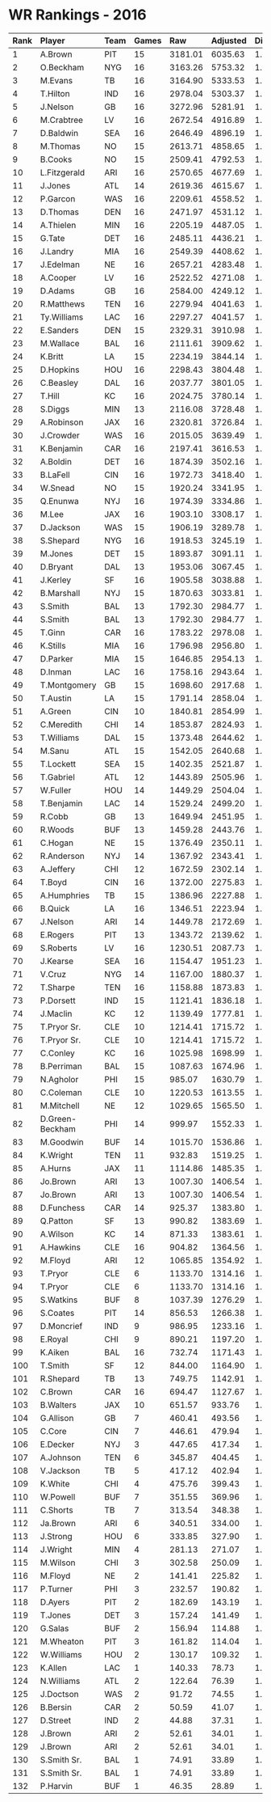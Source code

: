 # WR Rankings - 2016

| Rank | Player          | Team | Games | Raw     | Adjusted | Difficulty | Avg/Game | Typical | Consistency    | Trend    |
| :----| :---------------| :----| :-----| :-------| :--------| :----------| :--------| :-------| :--------------| :--------|
| 1    | A.Brown         | PIT  | 15    | 3181.01 | 6035.63  | 1.000      | 402.38   | 411.65  | 8/1/6          | +85.1%   |
| 2    | O.Beckham       | NYG  | 16    | 3163.26 | 5753.32  | 1.000      | 359.58   | 362.27  | 8/3/5          | +101.1%  |
| 3    | M.Evans         | TB   | 16    | 3164.90 | 5333.53  | 1.000      | 333.35   | 339.51  | 9/1/6          | +107.4%  |
| 4    | T.Hilton        | IND  | 16    | 2978.04 | 5303.37  | 1.000      | 331.46   | 366.15  | 9/3/4          | +128.6%  |
| 5    | J.Nelson        | GB   | 16    | 3272.96 | 5281.91  | 1.000      | 330.12   | 322.82  | 5/4/7          | +84.5%   |
| 6    | M.Crabtree      | LV   | 16    | 2672.54 | 4916.89  | 1.000      | 307.31   | 286.73  | 8/1/7          | +154.7%  |
| 7    | D.Baldwin       | SEA  | 16    | 2646.49 | 4896.19  | 1.000      | 306.01   | 327.59  | 11/1/4         | +169.1%  |
| 8    | M.Thomas        | NO   | 15    | 2613.71 | 4858.65  | 1.000      | 323.91   | 313.31  | 7/2/6          | +100.1%  |
| 9    | B.Cooks         | NO   | 15    | 2509.41 | 4792.53  | 1.000      | 319.50   | 321.90  | 7/4/4          | +129.9%  |
| 10   | L.Fitzgerald    | ARI  | 16    | 2570.65 | 4677.69  | 1.000      | 292.36   | 275.74  | 8/2/6          | +115.2%  |
| 11   | J.Jones         | ATL  | 14    | 2619.36 | 4615.67  | 1.000      | 329.69   | 306.13  | 7/1/6          | +183.6%  |
| 12   | P.Garcon        | WAS  | 16    | 2209.61 | 4558.52  | 1.000      | 284.91   | 290.33  | 8/2/6          | +97.5%   |
| 13   | D.Thomas        | DEN  | 16    | 2471.97 | 4531.12  | 1.000      | 283.19   | 304.03  | 9/1/6          | +88.5%   |
| 14   | A.Thielen       | MIN  | 16    | 2205.19 | 4487.05  | 1.000      | 280.44   | 298.08  | 10/0/6         | +228.9%  |
| 15   | G.Tate          | DET  | 16    | 2485.11 | 4436.21  | 1.000      | 277.26   | 266.60  | 7/1/8          | +166.7%  |
| 16   | J.Landry        | MIA  | 16    | 2549.39 | 4408.62  | 1.000      | 275.54   | 266.77  | 5/3/8          | +75.1%   |
| 17   | J.Edelman       | NE   | 16    | 2657.21 | 4283.48  | 1.000      | 267.72   | 268.68  | 8/1/7          | +84.5%   |
| 18   | A.Cooper        | LV   | 16    | 2522.52 | 4271.08  | 1.000      | 266.94   | 280.61  | 10/1/5         | +108.6%  |
| 19   | D.Adams         | GB   | 16    | 2584.00 | 4249.12  | 1.000      | 265.57   | 237.44  | 7/0/9          | +169.2%  |
| 20   | R.Matthews      | TEN  | 16    | 2279.94 | 4041.63  | 1.000      | 252.60   | 223.63  | 5/2/9          | +108.1%  |
| 21   | Ty.Williams     | LAC  | 16    | 2297.27 | 4041.57  | 1.000      | 252.60   | 249.55  | 9/0/7          | +121.9%  |
| 22   | E.Sanders       | DEN  | 15    | 2329.31 | 3910.98  | 1.000      | 260.73   | 263.91  | 9/0/6          | +156.1%  |
| 23   | M.Wallace       | BAL  | 16    | 2111.61 | 3909.62  | 1.000      | 244.35   | 243.84  | 9/0/7          | +84.8%   |
| 24   | K.Britt         | LA   | 15    | 2234.19 | 3844.14  | 1.000      | 256.28   | 257.16  | 10/0/5         | +97.1%   |
| 25   | D.Hopkins       | HOU  | 16    | 2298.43 | 3804.48  | 1.000      | 237.78   | 246.33  | 8/3/5          | +102.2%  |
| 26   | C.Beasley       | DAL  | 16    | 2037.77 | 3801.05  | 1.000      | 237.57   | 234.82  | 8/1/7          | +79.8%   |
| 27   | T.Hill          | KC   | 16    | 2024.75 | 3780.14  | 1.000      | 236.26   | 244.95  | 9/1/6          | +158.3%  |
| 28   | S.Diggs         | MIN  | 13    | 2116.08 | 3728.48  | 1.000      | 286.81   | 272.92  | 8/0/5          | +149.7%  |
| 29   | A.Robinson      | JAX  | 16    | 2320.81 | 3726.84  | 1.000      | 232.93   | 233.01  | 9/2/5          | +191.0%  |
| 30   | J.Crowder       | WAS  | 16    | 2015.05 | 3639.49  | 1.000      | 227.47   | 216.19  | 7/0/9          | +157.0%  |
| 31   | K.Benjamin      | CAR  | 16    | 2197.41 | 3616.53  | 1.000      | 226.03   | 205.86  | 6/2/8          | +193.8%  |
| 32   | A.Boldin        | DET  | 16    | 1874.39 | 3502.16  | 1.000      | 218.88   | 219.06  | 7/3/6          | +124.0%  |
| 33   | B.LaFell        | CIN  | 16    | 1972.73 | 3418.40  | 1.000      | 213.65   | 241.21  | 10/0/6         | +157.6%  |
| 34   | W.Snead         | NO   | 15    | 1920.24 | 3341.95  | 1.000      | 222.80   | 220.30  | 8/0/7          | +158.0%  |
| 35   | Q.Enunwa        | NYJ  | 16    | 1974.39 | 3334.86  | 1.000      | 208.43   | 215.36  | 9/0/7          | +168.9%  |
| 36   | M.Lee           | JAX  | 16    | 1903.10 | 3308.17  | 1.000      | 206.76   | 208.27  | 6/1/9          | +114.5%  |
| 37   | D.Jackson       | WAS  | 15    | 1906.19 | 3289.78  | 1.000      | 219.32   | 229.90  | 7/1/7          | +117.7%  |
| 38   | S.Shepard       | NYG  | 16    | 1918.53 | 3245.19  | 1.000      | 202.82   | 207.50  | 8/0/8          | +127.7%  |
| 39   | M.Jones         | DET  | 15    | 1893.87 | 3091.11  | 1.000      | 206.07   | 195.14  | 7/0/8          | +142.4%  |
| 40   | D.Bryant        | DAL  | 13    | 1953.06 | 3067.45  | 1.000      | 235.96   | 200.81  | 4/1/8          | +258.9%  |
| 41   | J.Kerley        | SF   | 16    | 1905.58 | 3038.88  | 1.000      | 189.93   | 213.10  | 10/0/6         | +290.3%  |
| 42   | B.Marshall      | NYJ  | 15    | 1870.63 | 3033.81  | 1.000      | 202.25   | 191.20  | 7/2/6          | +128.2%  |
| 43   | S.Smith         | BAL  | 13    | 1792.30 | 2984.77  | 1.000      | 229.60   | 254.27  | 9/1/4          | +133.9%  |
| 44   | S.Smith         | BAL  | 13    | 1792.30 | 2984.77  | 1.000      | 229.60   | 254.27  | 9/1/4          | +133.9%  |
| 45   | T.Ginn          | CAR  | 16    | 1783.22 | 2978.08  | 1.000      | 186.13   | 187.14  | 7/1/8          | +142.9%  |
| 46   | K.Stills        | MIA  | 16    | 1796.98 | 2956.80  | 1.000      | 184.80   | 172.17  | 6/1/9          | +188.2%  |
| 47   | D.Parker        | MIA  | 15    | 1646.85 | 2954.13  | 1.000      | 196.94   | 172.51  | 6/2/7          | +165.7%  |
| 48   | D.Inman         | LAC  | 16    | 1758.16 | 2943.64  | 1.000      | 183.98   | 166.80  | 7/0/9          | +198.9%  |
| 49   | T.Montgomery    | GB   | 15    | 1698.60 | 2917.68  | 1.000      | 194.51   | 160.53  | 6/1/8          | +657.9%  |
| 50   | T.Austin        | LA   | 15    | 1791.14 | 2858.04  | 1.000      | 190.54   | 187.60  | 7/1/7          | +185.9%  |
| 51   | A.Green         | CIN  | 10    | 1840.81 | 2854.99  | 1.000      | 285.50   | 258.47  | 3/1/6          | INACTIVE |
| 52   | C.Meredith      | CHI  | 14    | 1853.87 | 2824.93  | 1.000      | 201.78   | 201.10  | 9/0/5          | +228.3%  |
| 53   | T.Williams      | DAL  | 15    | 1373.48 | 2644.62  | 1.000      | 176.31   | 169.33  | 7/1/7          | +165.2%  |
| 54   | M.Sanu          | ATL  | 15    | 1542.05 | 2640.68  | 1.000      | 176.05   | 169.36  | 8/1/6          | +203.3%  |
| 55   | T.Lockett       | SEA  | 15    | 1402.35 | 2521.87  | 1.000      | 168.12   | 152.85  | 10/1/4         | +265.7%  |
| 56   | T.Gabriel       | ATL  | 12    | 1443.89 | 2505.96  | 1.000      | 208.83   | 195.10  | 5/1/6          | +226.5%  |
| 57   | W.Fuller        | HOU  | 14    | 1449.29 | 2504.04  | 1.000      | 178.86   | 142.04  | 6/0/8          | +202.3%  |
| 58   | T.Benjamin      | LAC  | 14    | 1529.24 | 2499.20  | 1.000      | 178.51   | 145.08  | 6/0/8          | +234.6%  |
| 59   | R.Cobb          | GB   | 13    | 1649.94 | 2451.95  | 1.000      | 188.61   | 168.34  | 5/2/6          | +219.7%  |
| 60   | R.Woods         | BUF  | 13    | 1459.28 | 2443.76  | 1.000      | 187.98   | 188.35  | 8/0/5          | +204.9%  |
| 61   | C.Hogan         | NE   | 15    | 1376.49 | 2350.11  | 1.000      | 156.67   | 145.18  | 8/0/7          | +329.3%  |
| 62   | R.Anderson      | NYJ  | 14    | 1367.92 | 2343.41  | 1.000      | 167.39   | 169.98  | 7/0/7          | +177.4%  |
| 63   | A.Jeffery       | CHI  | 12    | 1672.59 | 2302.14  | 1.000      | 191.84   | 203.34  | 7/0/5          | +122.6%  |
| 64   | T.Boyd          | CIN  | 16    | 1372.00 | 2275.83  | 1.000      | 142.24   | 141.72  | 8/1/7          | +188.4%  |
| 65   | A.Humphries     | TB   | 15    | 1386.96 | 2227.88  | 1.000      | 148.53   | 127.24  | 6/1/8          | +227.6%  |
| 66   | B.Quick         | LA   | 16    | 1346.51 | 2223.94  | 1.000      | 139.00   | 138.94  | 8/1/7          | +231.8%  |
| 67   | J.Nelson        | ARI  | 14    | 1449.78 | 2172.69  | 1.000      | 155.19   | 138.21  | 7/0/7          | +324.1%  |
| 68   | E.Rogers        | PIT  | 13    | 1343.72 | 2139.62  | 1.000      | 164.59   | 164.62  | 7/0/6          | +201.5%  |
| 69   | S.Roberts       | LV   | 16    | 1230.51 | 2087.73  | 1.000      | 130.48   | 141.98  | 9/2/5          | +137.9%  |
| 70   | J.Kearse        | SEA  | 16    | 1154.47 | 1951.23  | 1.000      | 121.95   | 131.23  | 10/0/6         | +152.5%  |
| 71   | V.Cruz          | NYG  | 14    | 1167.00 | 1880.37  | 1.000      | 134.31   | 131.71  | 7/1/6          | +210.8%  |
| 72   | T.Sharpe        | TEN  | 16    | 1158.88 | 1873.83  | 1.000      | 117.11   | 113.89  | 7/1/8          | +271.5%  |
| 73   | P.Dorsett       | IND  | 15    | 1121.41 | 1836.18  | 1.000      | 122.41   | 128.85  | 8/2/5          | +117.0%  |
| 74   | J.Maclin        | KC   | 12    | 1139.49 | 1777.81  | 1.000      | 148.15   | 163.50  | 7/1/4          | +173.2%  |
| 75   | T.Pryor Sr.     | CLE  | 10    | 1214.41 | 1715.72  | 1.000      | 171.57   | 162.41  | 7/2/7          | +140.7%  |
| 76   | T.Pryor Sr.     | CLE  | 10    | 1214.41 | 1715.72  | 1.000      | 171.57   | 162.41  | 7/2/7          | +140.7%  |
| 77   | C.Conley        | KC   | 16    | 1025.98 | 1698.99  | 1.000      | 106.19   | 108.79  | 8/0/8          | +120.9%  |
| 78   | B.Perriman      | BAL  | 15    | 1087.63 | 1674.96  | 1.000      | 111.66   | 118.54  | 8/1/6          | +122.6%  |
| 79   | N.Agholor       | PHI  | 15    | 985.07  | 1630.79  | 1.000      | 108.72   | 102.13  | 8/0/7          | +191.0%  |
| 80   | C.Coleman       | CLE  | 10    | 1220.53 | 1613.55  | 1.000      | 161.36   | 126.51  | 5/0/5          | +166.9%  |
| 81   | M.Mitchell      | NE   | 12    | 1029.65 | 1565.50  | 1.000      | 130.46   | 143.04  | 8/0/4          | +403.6%  |
| 82   | D.Green-Beckham | PHI  | 14    | 999.97  | 1552.33  | 1.000      | 110.88   | 111.13  | 9/0/5          | +219.1%  |
| 83   | M.Goodwin       | BUF  | 14    | 1015.70 | 1536.86  | 1.000      | 109.78   | 97.43   | 8/0/6          | +245.2%  |
| 84   | K.Wright        | TEN  | 11    | 932.83  | 1519.25  | 1.000      | 138.11   | 101.41  | 5/1/5          | +311.7%  |
| 85   | A.Hurns         | JAX  | 11    | 1114.86 | 1485.35  | 1.000      | 135.03   | 139.55  | 5/1/5          | INACTIVE |
| 86   | Jo.Brown        | ARI  | 13    | 1007.30 | 1406.54  | 1.000      | 108.20   | 90.43   | 9/0/6          | +526.7%  |
| 87   | Jo.Brown        | ARI  | 13    | 1007.30 | 1406.54  | 1.000      | 108.20   | 90.43   | 9/0/6          | +526.7%  |
| 88   | D.Funchess      | CAR  | 14    | 925.37  | 1383.80  | 1.000      | 98.84    | 100.36  | 7/2/5          | +171.2%  |
| 89   | Q.Patton        | SF   | 13    | 990.82  | 1383.69  | 1.000      | 106.44   | 99.09   | 7/0/6          | +214.3%  |
| 90   | A.Wilson        | KC   | 14    | 871.33  | 1383.61  | 1.000      | 98.83    | 73.79   | 6/1/7          | +439.6%  |
| 91   | A.Hawkins       | CLE  | 16    | 904.82  | 1364.56  | 1.000      | 85.28    | 87.52   | 10/1/5         | +289.4%  |
| 92   | M.Floyd         | ARI  | 12    | 1065.85 | 1354.92  | 1.000      | 112.91   | 111.57  | 7/0/7          | +160.1%  |
| 93   | T.Pryor         | CLE  | 6     | 1133.70 | 1314.16  | 1.000      | 219.03   | 219.03  | None/None/None | None     |
| 94   | T.Pryor         | CLE  | 6     | 1133.70 | 1314.16  | 1.000      | 219.03   | 219.03  | None/None/None | None     |
| 95   | S.Watkins       | BUF  | 8     | 1037.39 | 1276.29  | 1.000      | 159.54   | 187.78  | 5/1/2          | +231.0%  |
| 96   | S.Coates        | PIT  | 14    | 856.53  | 1266.38  | 1.000      | 90.46    | 65.69   | 8/0/6          | +1973.1% |
| 97   | D.Moncrief      | IND  | 9     | 986.95  | 1233.16  | 1.000      | 137.02   | 151.36  | 4/0/5          | +137.1%  |
| 98   | E.Royal         | CHI  | 9     | 890.21  | 1197.20  | 1.000      | 133.02   | 109.05  | 4/0/5          | INACTIVE |
| 99   | K.Aiken         | BAL  | 16    | 732.74  | 1171.43  | 1.000      | 73.21    | 73.57   | 10/0/6         | +247.4%  |
| 100  | T.Smith         | SF   | 12    | 844.00  | 1164.90  | 1.000      | 97.07    | 107.83  | 8/0/4          | INACTIVE |
| 101  | R.Shepard       | TB   | 13    | 749.75  | 1142.91  | 1.000      | 87.92    | 86.27   | 8/0/5          | +321.5%  |
| 102  | C.Brown         | CAR  | 16    | 694.47  | 1127.67  | 1.000      | 70.48    | 68.22   | 9/0/7          | +288.7%  |
| 103  | B.Walters       | JAX  | 10    | 651.57  | 933.76   | 1.000      | 93.38    | 67.57   | 4/0/6          | +697.4%  |
| 104  | G.Allison       | GB   | 7     | 460.41  | 493.56   | 1.000      | 70.51    | 67.62   | 4/0/3          | +1118.4% |
| 105  | C.Core          | CIN  | 7     | 446.61  | 479.94   | 1.000      | 68.56    | 69.37   | 4/0/3          | +1230.2% |
| 106  | E.Decker        | NYJ  | 3     | 447.65  | 417.34   | 1.000      | 139.11   | 139.11  | 1/0/2          | INACTIVE |
| 107  | A.Johnson       | TEN  | 6     | 345.87  | 404.45   | 1.000      | 67.41    | 58.35   | 2/0/4          | INACTIVE |
| 108  | V.Jackson       | TB   | 5     | 417.12  | 402.94   | 1.000      | 80.59    | 84.75   | 1/3/1          | INACTIVE |
| 109  | K.White         | CHI  | 4     | 475.76  | 399.43   | 1.000      | 99.86    | 105.53  | 1/3/0          | INACTIVE |
| 110  | W.Powell        | BUF  | 7     | 351.55  | 369.96   | 1.000      | 52.85    | 52.07   | 3/0/4          | INACTIVE |
| 111  | C.Shorts        | TB   | 7     | 313.54  | 348.38   | 1.000      | 49.77    | 47.15   | 5/0/2          | INACTIVE |
| 112  | Ja.Brown        | ARI  | 6     | 340.51  | 334.00   | 1.000      | 55.67    | 50.22   | 3/0/3          | INACTIVE |
| 113  | J.Strong        | HOU  | 6     | 333.85  | 327.90   | 1.000      | 54.65    | 61.91   | 4/0/2          | INACTIVE |
| 114  | J.Wright        | MIN  | 4     | 281.13  | 271.07   | 1.000      | 67.77    | 84.04   | 2/0/2          | N/A      |
| 115  | M.Wilson        | CHI  | 3     | 302.58  | 250.09   | 1.000      | 83.36    | 83.36   | 2/0/1          | INACTIVE |
| 116  | M.Floyd         | NE   | 2     | 141.41  | 225.82   | 1.000      | 112.91   | 111.57  | 7/0/7          | +160.1%  |
| 117  | P.Turner        | PHI  | 3     | 232.57  | 190.82   | 1.000      | 63.61    | 63.61   | 2/0/1          | N/A      |
| 118  | D.Ayers         | PIT  | 2     | 182.69  | 143.19   | 1.000      | 71.60    | 71.60   | 1/0/1          | N/A      |
| 119  | T.Jones         | DET  | 3     | 157.24  | 141.49   | 1.000      | 47.16    | 47.16   | 1/1/1          | N/A      |
| 120  | G.Salas         | BUF  | 2     | 156.94  | 114.88   | 1.000      | 57.44    | 57.44   | 1/0/1          | INACTIVE |
| 121  | M.Wheaton       | PIT  | 3     | 161.82  | 114.04   | 1.000      | 38.01    | 38.01   | 2/0/1          | INACTIVE |
| 122  | W.Williams      | HOU  | 2     | 130.17  | 109.32   | 1.000      | 54.66    | 54.66   | 0/2/0          | N/A      |
| 123  | K.Allen         | LAC  | 1     | 140.33  | 78.73    | 1.000      | 78.73    | 78.73   | 0/1/0          | INACTIVE |
| 124  | N.Williams      | ATL  | 2     | 122.64  | 76.39    | 1.000      | 38.19    | 38.19   | 1/0/1          | N/A      |
| 125  | J.Doctson       | WAS  | 2     | 91.72   | 74.55    | 1.000      | 37.27    | 37.27   | 1/0/1          | INACTIVE |
| 126  | B.Bersin        | CAR  | 2     | 50.59   | 41.07    | 1.000      | 20.54    | 20.54   | 1/0/1          | N/A      |
| 127  | D.Street        | IND  | 2     | 44.88   | 37.31    | 1.000      | 18.66    | 18.66   | 1/0/1          | INACTIVE |
| 128  | J.Brown         | ARI  | 2     | 52.61   | 34.01    | 1.000      | 17.00    | 17.00   | None/None/None | None     |
| 129  | J.Brown         | ARI  | 2     | 52.61   | 34.01    | 1.000      | 17.00    | 17.00   | None/None/None | None     |
| 130  | S.Smith Sr.     | BAL  | 1     | 74.91   | 33.89    | 1.000      | 33.89    | 33.89   | None/None/None | None     |
| 131  | S.Smith Sr.     | BAL  | 1     | 74.91   | 33.89    | 1.000      | 33.89    | 33.89   | None/None/None | None     |
| 132  | P.Harvin        | BUF  | 1     | 46.35   | 28.89    | 1.000      | 28.89    | 28.89   | 0/1/0          | INACTIVE |

